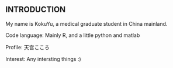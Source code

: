 ## INTRODUCTION

My name is KokuYu, a medical graduate student in China mainland.

Code language: Mainly R, and a little python and matlab

Profile: 天宫こころ

Interest: Any intersting things :)
